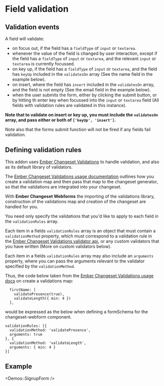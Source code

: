 # Field validation

## Validation events

A field will validate:

- on focus out, if the field has a `fieldType` of `input` or `textarea`.
- whenever the value of the field is changed by user interaction, except if the field has a `fieldType` of `input` or `textarea`, and the relevant `input` or `textarea` is currently focussed.
- on key up, if the field has a `fieldType` of `input` or `textarea`, and the field has `keyUp` included in the `validatesOn` array (See the name field in the example below).
- on insert, where the field has `insert` included in the `validatesOn` array, and the field is not empty (See the email field in the example below).
- when the user submits the form, either by clicking the submit button, or by hitting th enter key when focussed into the `input` or `textarea` field (All fields with validation rules are validated in this instance).

**Note that to validate on insert or key up, you must include the `validatesOn` array, and pass either or both of `['keyUp', 'insert']`.**

Note also that the forms submit function will not be fired if any fields fail validation.

## Defining validation rules

This addon uses [Ember Changeset Validations](https://github.com/poteto/ember-changeset-validations) to handle validation, and also as its default library of validators.

The [Ember Changeset Validations usage documentation](https://github.com/poteto/ember-changeset-validations#usage) outlines how you create a validation map and then pass that map to the changeset generator, so that the validations are integrated into your changeset.

With **Ember Changeset Webforms** the importing of the validations library, construction of the validations map and creation of the changeset are handled for you.

You need only specify the validations that you'd like to apply to each field in the `validationRules` array.

Each item in a fields `validationRules` array is an object that must contain a `validationMethod` property, which must correspond to a validation rule in the [Ember Changeset Validations validator api](https://github.com/poteto/ember-changeset-validations#validator-api), or any custom validators that you have written (More on custom validators below).

Each item in a fields `validationRules` array may also include an `arguments` property, where you can pass the arguments relevant to the validator specified by the `validationMethod`.

Thus, the code below taken from the [Ember Changeset Validations usage docs](https://github.com/poteto/ember-changeset-validations#usage) on create a validations map:

```
  firstName: [
    validatePresence(true),
    validateLength({ min: 4 })
  ],
```

would be expressed as the below when defining a formSchema for the changeset-webform component.

```
validationRules: [{
  validationMethod: 'validatePresence',
  arguments: true
}, {
  validationMethod: 'validateLength',
  arguments: { min: 4 }
}]

```

## Example

<Demos::SignupForm />
